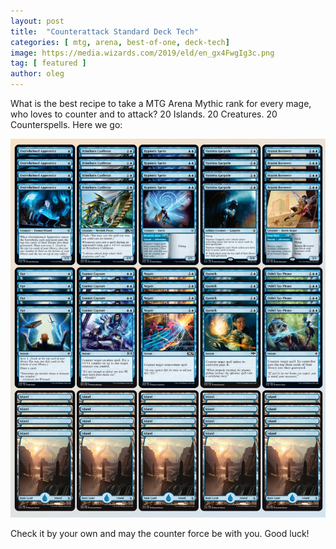 ```yaml
---
layout: post
title:  "Counterattack Standard Deck Tech"
categories: [ mtg, arena, best-of-one, deck-tech]
image: https://media.wizards.com/2019/eld/en_gx4FwgIg3c.png
tag: [ featured ]
author: oleg
---
```

What is the best recipe to take a MTG Arena Mythic rank for every mage, who loves to counter and to attack?
20 Islands. 20 Creatures. 20 Counterspells. Here we go:

<a data-fancybox="gallery" href="../assets/images/hod-konem/hod-konem-5.jpg"><img src="../assets/images/counterattack.png"></a>

Check it by your own and may the counter force be with you. Good luck!